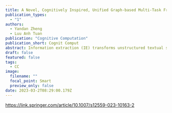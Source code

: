 ```yaml
---
title: A Novel, Cognitively Inspired, Unified Graph-based Multi-Task Framework for Information Extraction
publication_types:
  - "1"
authors:
  - Yandan Zheng
  - Luu Anh Tuan
publication: "Cognitive Computation"
publication_short: Cognit Comput
abstract: Information extraction (IE) transforms unstructured textual sources into structured knowledge, closely resembling human reasoning. IE involves several subtasks, such as named entity recognition (NER), relation extraction (RE), and coreference resolution (CR). The early IE models tend to treat each subtask as a separate task or to apply a sequential pipeline approach, which can lead to cascading errors and obfuscation of the inherent relationship between tasks. Recent research has shown that it is advantageous to incorporate the interdependence of subtasks and optimize performance through joint learning. However, they do not properly model the interaction between tasks, either by modeling the subtasks sequentially or by using shared input data. Inspired by human reasoning, a graph-based multitask IE framework is presented that facilitates the interaction between several IE tasks capable of capturing both local and global information. Graphs were constructed by selecting the most confident entity spans and coupling them with a confidence-weighted relation type and a confidence-weighted coreference. Additionally, in the study, a dynamic span graph approach was employed, where span updates were propagated across both the coreference and the relation graph. This allowed useful information to be learned from a broader context by enhancing interaction across different IE tasks. The input data were globally shared, and the interaction between subtasks was fully exploited, avoiding cascading errors. Experiments demonstrate that the proposed multitask IE framework outperforms the state-of-the-art in multiple information extraction tasks spanning a variety of datasets. The relative error reductions range from 0.19 to 3.74%. This paper presents the feasibility of a cognitively-inspired unified graph-based information extraction framework, which is shown to achieve state-of-the-art results on multiple IE tasks across various domains. The framework’s ability to enhance interaction across tasks allows it to learn valuable information from a broader context.
draft: false
featured: false
tags:
  - CC
image:
  filename: ""
  focal_point: Smart
  preview_only: false
date: 2023-03-2T08:29:00.179Z
---
```

https://link.springer.com/article/10.1007/s12559-023-10163-2